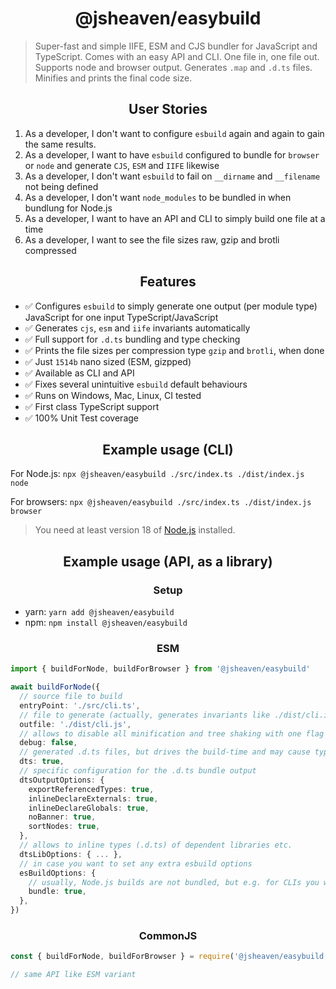 <h1 align="center">@jsheaven/easybuild</h1>

> Super-fast and simple IIFE, ESM and CJS bundler for JavaScript and TypeScript. Comes with an easy API and CLI. One file in, one file out. Supports node and browser output. Generates `.map` and `.d.ts` files. Minifies and prints the final code size.

<h2 align="center">User Stories</h2>

1. As a developer, I don't want to configure `esbuild` again and again to gain the same results.
2. As a developer, I want to have `esbuild` configured to bundle for `browser` or `node` and generate `CJS`, `ESM` and `IIFE` likewise
3. As a developer, I don't want `esbuild` to fail on `__dirname` and `__filename` not being defined
4. As a developer, I don't want `node_modules` to be bundled in when bundlung for Node.js
5. As a developer, I want to have an API and CLI to simply build one file at a time
6. As a developer, I want to see the file sizes raw, gzip and brotli compressed

<h2 align="center">Features</h2>

- ✅ Configures `esbuild` to simply generate one output (per module type) JavaScript for one input TypeScript/JavaScript
- ✅ Generates `cjs`, `esm` and `iife` invariants automatically
- ✅ Full support for `.d.ts` bundling and type checking
- ✅ Prints the file sizes per compression type `gzip` and `brotli`, when done
- ✅ Just `1514b` nano sized (ESM, gizpped)
- ✅ Available as CLI and API
- ✅ Fixes several unintuitive `esbuild` default behaviours
- ✅ Runs on Windows, Mac, Linux, CI tested
- ✅ First class TypeScript support
- ✅ 100% Unit Test coverage

<h2 align="center">Example usage (CLI)</h2>

For Node.js:
`npx @jsheaven/easybuild ./src/index.ts ./dist/index.js node`

For browsers:
`npx @jsheaven/easybuild ./src/index.ts ./dist/index.js browser`

> You need at least version 18 of [Node.js](https://www.nodejs.org) installed.

<h2 align="center">Example usage (API, as a library)</h2>

<h3 align="center">Setup</h2>

- yarn: `yarn add @jsheaven/easybuild`
- npm: `npm install @jsheaven/easybuild`

<h3 align="center">ESM</h2>

```ts
import { buildForNode, buildForBrowser } from '@jsheaven/easybuild'

await buildForNode({
  // source file to build
  entryPoint: './src/cli.ts',
  // file to generate (actually, generates invariants like ./dist/cli.iife.js, etc.)
  outfile: './dist/cli.js',
  // allows to disable all minification and tree shaking with one flag
  debug: false,
  // generated .d.ts files, but drives the build-time and may cause typing errors
  dts: true,
  // specific configuration for the .d.ts bundle output
  dtsOutputOptions: {
    exportReferencedTypes: true,
    inlineDeclareExternals: true,
    inlineDeclareGlobals: true,
    noBanner: true,
    sortNodes: true,
  },
  // allows to inline types (.d.ts) of dependent libraries etc.
  dtsLibOptions: { ... },
  // in case you want to set any extra esbuild options
  esBuildOptions: {
    // usually, Node.js builds are not bundled, but e.g. for CLIs you want that
    bundle: true,
  },
})
```

<h3 align="center">CommonJS</h2>

```ts
const { buildForNode, buildForBrowser } = require('@jsheaven/easybuild')

// same API like ESM variant
```
